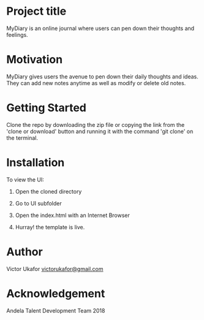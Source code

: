 # Project title 

MyDiary is an online journal where users can pen down their thoughts and feelings.


# Motivation

MyDiary gives users the avenue to pen down their daily thoughts and ideas. They can add new
notes anytime as well as modify or delete old notes.


# Getting Started

Clone the repo by downloading the zip file or copying the link from the 'clone or download' button and running it with
the command 'git clone' on the terminal.


# Installation

To view the UI:

1.  Open the cloned directory

2.  Go to UI subfolder

3.  Open the index.html with an Internet Browser

4. Hurray! the template is live.


# Author

Victor Ukafor victorukafor@gmail.com


# Acknowledgement

Andela Talent Development Team 2018







